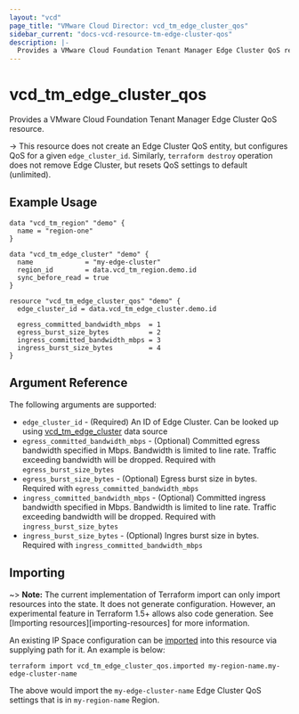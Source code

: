 ```yaml
---
layout: "vcd"
page_title: "VMware Cloud Director: vcd_tm_edge_cluster_qos"
sidebar_current: "docs-vcd-resource-tm-edge-cluster-qos"
description: |-
  Provides a VMware Cloud Foundation Tenant Manager Edge Cluster QoS resource.
---
```


# vcd\_tm\_edge\_cluster\_qos

Provides a VMware Cloud Foundation Tenant Manager Edge Cluster QoS resource.

-> This resource does not create an Edge Cluster QoS entity, but configures QoS for a given
`edge_cluster_id`. Similarly, `terraform destroy` operation does not remove Edge Cluster, but resets
QoS settings to default (unlimited). 

## Example Usage

```hcl
data "vcd_tm_region" "demo" {
  name = "region-one"
}

data "vcd_tm_edge_cluster" "demo" {
  name             = "my-edge-cluster"
  region_id        = data.vcd_tm_region.demo.id
  sync_before_read = true
}

resource "vcd_tm_edge_cluster_qos" "demo" {
  edge_cluster_id = data.vcd_tm_edge_cluster.demo.id

  egress_committed_bandwidth_mbps  = 1
  egress_burst_size_bytes          = 2
  ingress_committed_bandwidth_mbps = 3
  ingress_burst_size_bytes         = 4
}
```

## Argument Reference

The following arguments are supported:

* `edge_cluster_id` - (Required) An ID of Edge Cluster. Can be looked up using
  [vcd_tm_edge_cluster](/providers/vmware/vcd/latest/docs/data-sources/tm_edge_cluster) data source
* `egress_committed_bandwidth_mbps` - (Optional) Committed egress bandwidth specified in Mbps.
  Bandwidth is limited to line rate. Traffic exceeding bandwidth will be dropped. Required with
  `egress_burst_size_bytes` 
* `egress_burst_size_bytes` - (Optional) Egress burst size in bytes. Required with
  `egress_committed_bandwidth_mbps`
* `ingress_committed_bandwidth_mbps` - (Optional) Committed ingress bandwidth specified in Mbps.
  Bandwidth is limited to line rate. Traffic exceeding bandwidth will be dropped. Required with
  `ingress_burst_size_bytes`
* `ingress_burst_size_bytes` - (Optional) Ingres burst size in bytes. Required with
  `ingress_committed_bandwidth_mbps`

## Importing

~> **Note:** The current implementation of Terraform import can only import resources into the
state. It does not generate configuration. However, an experimental feature in Terraform 1.5+ allows
also code generation. See [Importing resources][importing-resources] for more information.

An existing IP Space configuration can be [imported][docs-import] into this resource via supplying
path for it. An example is below:

[docs-import]: https://www.terraform.io/docs/import/

```
terraform import vcd_tm_edge_cluster_qos.imported my-region-name.my-edge-cluster-name
```

The above would import the `my-edge-cluster-name` Edge Cluster QoS settings that is in
`my-region-name` Region.
